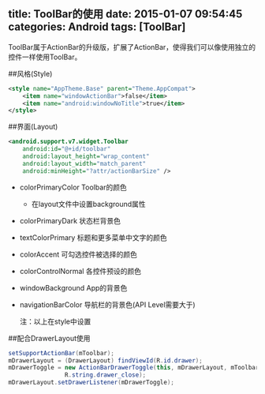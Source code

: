 title: ToolBar的使用
date: 2015-01-07 09:54:45
categories: Android
tags: [ToolBar]
---
ToolBar属于ActionBar的升级版，扩展了ActionBar，使得我们可以像使用独立的控件一样使用ToolBar。
<!--more-->
##风格(Style)
```xml
<style name="AppTheme.Base" parent="Theme.AppCompat">
	<item name="windowActionBar">false</item>
	<item name="android:windowNoTitle">true</item>
</style>
```
##界面(Layout)
```xml
<android.support.v7.widget.Toolbar
	android:id="@+id/toolbar"
	android:layout_height="wrap_content"
	android:layout_width="match_parent"
	android:minHeight="?attr/actionBarSize" />
```

- colorPrimaryColor Toolbar的颜色
	+ 在layout文件中设置background属性
- colorPrimaryDark 状态栏背景色
- textColorPrimary 标题和更多菜单中文字的颜色
- colorAccent 可勾选控件被选择的颜色
- colorControlNormal 各控件预设的颜色
- windowBackground App的背景色
- navigationBarColor 导航栏的背景色(API Level需要大于)
	
	注：以上在style中设置

##配合DrawerLayout使用
```java
setSupportActionBar(mToolbar);
mDrawerLayout = (DrawerLayout) findViewId(R.id.drawer);
mDrawerToggle = new ActionBarDrawerToggle(this, mDrawerLayout, mToolbar, R.string.drawer_open,
                R.string.drawer_close);
mDrawerLayout.setDrawerListener(mDrawerToggle);
```